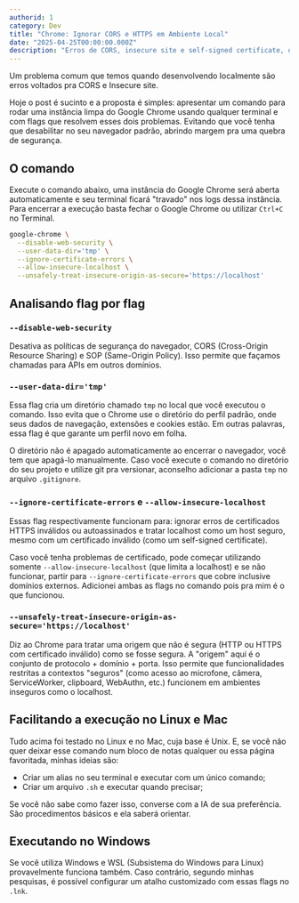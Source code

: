 ```yaml
---
authorid: 1
category: Dev
title: "Chrome: Ignorar CORS e HTTPS em Ambiente Local"
date: "2025-04-25T00:00:00.000Z"
description: "Erros de CORS, insecure site e self-signed certificate, quem nunca, não é mesmo?"
---
```


Um problema comum que temos quando desenvolvendo localmente são erros voltados pra CORS e Insecure site.  

Hoje o post é sucinto e a proposta é simples: apresentar um comando para rodar uma instância limpa do Google Chrome usando qualquer terminal e com flags que resolvem esses dois problemas. Evitando que você tenha que desabilitar no seu navegador padrão, abrindo margem pra uma quebra de segurança.


## O comando

Execute o comando abaixo, uma instância do Google Chrome será aberta automaticamente e seu terminal ficará "travado" nos logs dessa instância.  
Para encerrar a execução basta fechar o Google Chrome ou utilizar `Ctrl+C` no Terminal.

```bash
google-chrome \
  --disable-web-security \
  --user-data-dir='tmp' \
  --ignore-certificate-errors \
  --allow-insecure-localhost \
  --unsafely-treat-insecure-origin-as-secure='https://localhost'
```


## Analisando flag por flag

### `--disable-web-security`  
Desativa as políticas de segurança do navegador, CORS (Cross-Origin Resource Sharing) e SOP (Same-Origin Policy). Isso permite que façamos chamadas para APIs em outros domínios.

### `--user-data-dir='tmp'`  
Essa flag cria um diretório chamado `tmp` no local que você executou o comando. Isso evita que o Chrome use o diretório do perfil padrão, onde seus dados de navegação, extensões e cookies estão. Em outras palavras, essa flag é que garante um perfil novo em folha. 

O diretório não é apagado automaticamente ao encerrar o navegador, você tem que apagá-lo manualmente. Caso você execute o comando no diretório do seu projeto e utilize git pra versionar, aconselho adicionar a pasta `tmp` no arquivo `.gitignore`.

### `--ignore-certificate-errors` e `--allow-insecure-localhost`  
Essas flag respectivamente funcionam para: ignorar erros de certificados HTTPS inválidos ou autoassinados e tratar localhost como um host seguro, mesmo com um certificado inválido (como um self-signed certificate). 

Caso você tenha problemas de certificado, pode começar utilizando somente `--allow-insecure-localhost` (que limita a localhost) e se não funcionar, partir para `--ignore-certificate-errors` que cobre inclusive domínios externos. Adicionei ambas as flags no comando pois pra mim é o que funcionou.

### `--unsafely-treat-insecure-origin-as-secure='https://localhost'`  
Diz ao Chrome para tratar uma origem que não é segura (HTTP ou HTTPS com certificado inválido) como se fosse segura. A "origem" aqui é o conjunto de protocolo + domínio + porta. Isso permite que funcionalidades restritas a contextos "seguros" (como acesso ao microfone, câmera, ServiceWorker, clipboard, WebAuthn, etc.) funcionem em ambientes inseguros como o localhost.

## Facilitando a execução no Linux e Mac

Tudo acima foi testado no Linux e no Mac, cuja base é Unix. E, se você não quer deixar esse comando num bloco de notas qualquer ou essa página favoritada, minhas ideias são:

- Criar um alias no seu terminal e executar com um único comando;
- Criar um arquivo `.sh` e executar quando precisar;

Se você não sabe como fazer isso, converse com a IA de sua preferência. São procedimentos básicos e ela saberá orientar.

## Executando no Windows

Se você utiliza Windows e WSL (Subsistema do Windows para Linux) provavelmente funciona também. Caso contrário, segundo minhas pesquisas, é possível configurar um atalho customizado com essas flags no `.lnk`.
